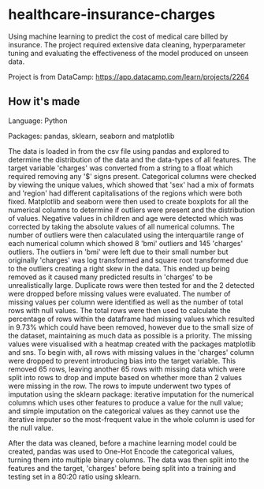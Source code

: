 # healthcare-insurance-charges
Using machine learning to predict the cost of medical care billed by insurance. The project required extensive data cleaning, hyperparameter tuning and evaluating the effectiveness of the model produced on unseen data.

Project is from DataCamp: https://app.datacamp.com/learn/projects/2264

## How it's made
Language: Python 

Packages: pandas, sklearn, seaborn and matplotlib

The data is loaded in from the csv file using pandas and explored to determine the distribution of the data and the data-types of all features. The target variable 'charges' was converted from a string to a float which required removing any '$' signs present. Categorical columns were checked by viewing the unique values, which showed that 'sex' had a mix of formats and 'region' had different capitalisations of the regions which were both fixed. Matplotlib and seaborn were then used to create boxplots for all the numerical columns to determine if outliers were present and the distribution of values. Negative values in children and age were detected which was corrected by taking the absolute values of all numerical columns. The number of outliers were then calaculated using the interquartile range of each numerical column which showed 8 'bmi' outliers and 145 'charges' outliers. The outliers in 'bmi' were left due to their small number but originally 'charges' was log transformed and square root transformed due to the outliers creating a right skew in the data. This ended up being removed as it caused many predicted results in 'charges' to be unrealistically large. Duplicate rows were then tested for and the 2 detected were dropped before missing values were evaluated. The number of missing values per column were identified as well as the number of total rows with null values. The total rows were then used to calculate the percentage of rows within the dataframe had missing values which resulted in 9.73% which could have been removed, however due to the small size of the dataset, maintaining as much data as possible is a priority. The missing values were visualised with a heatmap created with the packages matplotlib and sns. To begin with, all rows with missing values in the 'charges' column were dropped to prevent introducing bias into the target variable. This removed 65 rows, leaving another 65 rows with missing data which were split into rows to drop and impute based on whether more than 2 values were missing in the row. The rows to impute underwent two types of imputation using the sklearn package: iterative imputation for the numerical columns which uses other features to produce a value for the null value; and simple imputation on the categorical values as they cannot use the iterative imputer so the most-frequent value in the whole column is used for the null value. 

After the data was cleaned, before a machine learning model could be created, pandas was used to One-Hot Encode the categorical values, turning them into multiple binary columns. The data was then split into the features and the target, 'charges' before being split into a training and testing set in a 80:20 ratio using sklearn. 
